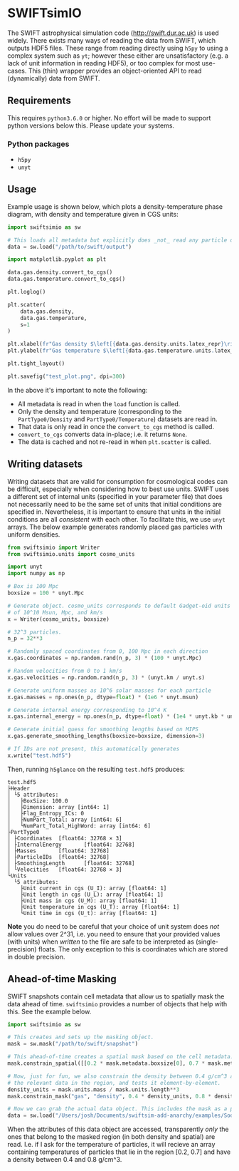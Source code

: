 SWIFTsimIO
==========

The SWIFT astrophysical simulation code (http://swift.dur.ac.uk) is used widely. There
exists many ways of reading the data from SWIFT, which outputs HDF5 files. These range
from reading directly using `h5py` to using a complex system such as `yt`; however these
either are unsatisfactory (e.g. a lack of unit information in reading HDF5), or too
complex for most use-cases. This (thin) wrapper provides an object-oriented API to read
(dynamically) data from SWIFT.


Requirements
------------

This requires `python3.6.0` or higher. No effort will be made to support python versions
below this. Please update your systems.

### Python packages

+ `h5py`
+ `unyt`


Usage
-----

Example usage is shown below, which plots a density-temperature phase
diagram, with density and temperature given in CGS units:

```python
import swiftsimio as sw

# This loads all metadata but explicitly does _not_ read any particle data yet
data = sw.load("/path/to/swift/output")

import matplotlib.pyplot as plt

data.gas.density.convert_to_cgs()
data.gas.temperature.convert_to_cgs()

plt.loglog()

plt.scatter(
    data.gas.density,
    data.gas.temperature,
    s=1
)

plt.xlabel(fr"Gas density $\left[{data.gas.density.units.latex_repr}\right]$")
plt.ylabel(fr"Gas temperature $\left[{data.gas.temperature.units.latex_repr}\right]$")

plt.tight_layout()

plt.savefig("test_plot.png", dpi=300)
```

In the above it's important to note the following:

+ All metadata is read in when the `load` function is called.
+ Only the density and temperature (corresponding to the `PartType0/Density` and
  `PartType0/Temperature`) datasets are read in.
+ That data is only read in once the `convert_to_cgs` method is called.
+ `convert_to_cgs` converts data in-place; i.e. it returns `None`.
+ The data is cached and not re-read in when `plt.scatter` is called.


Writing datasets
----------------

Writing datasets that are valid for consumption for cosmological codes can be
difficult, especially when considering how to best use units. SWIFT uses a different
set of internal units (specified in your parameter file) that does not necessarily need
to be the same set of units that initial conditions are specified in. Nevertheless,
it is important to ensure that units in the initial conditions are all _consistent_
with each other. To facilitate this, we use `unyt` arrays. The below example generates
randomly placed gas particles with uniform densities.

```python
from swiftsimio import Writer
from swiftsimio.units import cosmo_units

import unyt
import numpy as np

# Box is 100 Mpc
boxsize = 100 * unyt.Mpc

# Generate object. cosmo_units corresponds to default Gadget-oid units
# of 10^10 Msun, Mpc, and km/s
x = Writer(cosmo_units, boxsize)

# 32^3 particles.
n_p = 32**3

# Randomly spaced coordinates from 0, 100 Mpc in each direction
x.gas.coordinates = np.random.rand(n_p, 3) * (100 * unyt.Mpc)

# Random velocities from 0 to 1 km/s
x.gas.velocities = np.random.rand(n_p, 3) * (unyt.km / unyt.s)

# Generate uniform masses as 10^6 solar masses for each particle
x.gas.masses = np.ones(n_p, dtype=float) * (1e6 * unyt.msun)

# Generate internal energy corresponding to 10^4 K
x.gas.internal_energy = np.ones(n_p, dtype=float) * (1e4 * unyt.kb * unyt.K) / (1e6 * unyt.msun)

# Generate initial guess for smoothing lengths based on MIPS
x.gas.generate_smoothing_lengths(boxsize=boxsize, dimension=3)

# If IDs are not present, this automatically generates    
x.write("test.hdf5")
```

Then, running `h5glance` on the resulting `test.hdf5` produces:
```
test.hdf5
├Header
│ └5 attributes:
│   ├BoxSize: 100.0
│   ├Dimension: array [int64: 1]
│   ├Flag_Entropy_ICs: 0
│   ├NumPart_Total: array [int64: 6]
│   └NumPart_Total_HighWord: array [int64: 6]
├PartType0
│ ├Coordinates  [float64: 32768 × 3]
│ ├InternalEnergy       [float64: 32768]
│ ├Masses       [float64: 32768]
│ ├ParticleIDs  [float64: 32768]
│ ├SmoothingLength      [float64: 32768]
│ └Velocities   [float64: 32768 × 3]
└Units
  └5 attributes:
    ├Unit current in cgs (U_I): array [float64: 1]
    ├Unit length in cgs (U_L): array [float64: 1]
    ├Unit mass in cgs (U_M): array [float64: 1]
    ├Unit temperature in cgs (U_T): array [float64: 1]
    └Unit time in cgs (U_t): array [float64: 1]
```

**Note** you do need to be careful that your choice of unit system does
_not_ allow values over 2^31, i.e. you need to ensure that your
provided values (with units) when _written_ to the file are safe to 
be interpreted as (single-precision) floats. The only exception to
this is coordinates which are stored in double precision.


Ahead-of-time Masking
---------------------

SWIFT snapshots contain cell metadata that allow us to spatially mask the
data ahead of time. `swiftsimio` provides a number of objects that help with
this. See the example below.

```python
import swiftsimio as sw

# This creates and sets up the masking object.
mask = sw.mask("/path/to/swift/snapshot")

# This ahead-of-time creates a spatial mask based on the cell metadata.
mask.constrain_spatial([[0.2 * mask.metadata.boxsize[0], 0.7 * mask.metadata.boxsize[0]], None, None])

# Now, just for fun, we also constrain the density between 0.4 g/cm^3 and 0.8. This reads in
# the relevant data in the region, and tests it element-by-element.
density_units = mask.units.mass / mask.units.length**3
mask.constrain_mask("gas", "density", 0.4 * density_units, 0.8 * density_units)

# Now we can grab the actual data object. This includes the mask as a parameter.
data = sw.load("/Users/josh/Documents/swiftsim-add-anarchy/examples/SodShock_3D/sodShock_0001.hdf5", mask=mask)
```

When the attributes of this data object are accessed, transparently _only_ the ones that 
belong to the masked region (in both density and spatial) are read. I.e. if I ask for the
temperature of particles, it will recieve an array containing temperatures of particles
that lie in the region [0.2, 0.7] and have a density between 0.4 and 0.8 g/cm^3.
